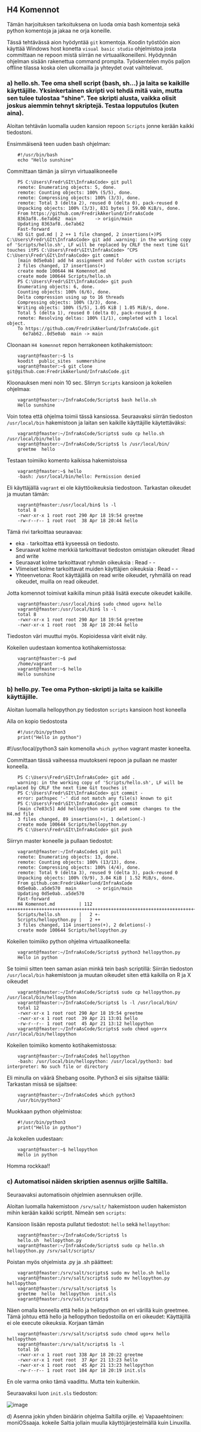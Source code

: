 ## H4 Komennot

Tämän harjoituksen tarkoituksena on luoda omia bash komentoja sekä python komentoja ja jakaa ne orja koneille.

Tässä tehtävässä aion hyödyntää `git` komentoja. Koodin työstöön aion käyttää Windows host konetta `visual basic studio` ohjelmistoa josta committaan ne repoon mistä siirrän ne virtuaalikoneilleni. Hyödynnän ohjelman sisään rakenettua command prompita. Työskentelen myös paljon offline tilassa koska olen ulkomailla ja yhteydet ovat vaihtelevat.

### a) hello.sh. Tee oma shell script (bash, sh...) ja laita se kaikille käyttäjille. Yksinkertainen skripti voi tehdä mitä vain, mutta sen tulee tulostaa "shine". Tee skripti alusta, vaikka olisit joskus aiemmin tehnyt skriptejä. Testaa lopputulos (kuten aina).
Aloitan tehtävän luomalla uuden kansion repoon `Scripts`  jonne kerään kaikki tiedostoni.

Ensimmäisenä teen uuden bash ohjelman:

        #!/usr/bin/bash
        echo "Hello sunshine"

Committaan tämän ja siirryn virtuaalikoneelle

        PS C:\Users\Fredr\GIt\InfraAsCode> git pull
        remote: Enumerating objects: 5, done.
        remote: Counting objects: 100% (5/5), done.
        remote: Compressing objects: 100% (3/3), done.
        remote: Total 3 (delta 2), reused 0 (delta 0), pack-reused 0
        Unpacking objects: 100% (3/3), 831 bytes | 59.00 KiB/s, done.
        From https://github.com/FredrikAkerlund/InfraAsCode
        8363af8..6e7ab62  main       -> origin/main
        Updating 8363af8..6e7ab62
        Fast-forward
        H3 Git gud.md | 2 ++ 1 file changed, 2 insertions(+)PS C:\Users\Fredr\GIt\InfraAsCode> git add .warning: in the working copy of 'Scripts/hello.sh', LF will be replaced by CRLF the next time Git touches itPS C:\Users\Fredr\GIt\InfraAsCode> ^CPS C:\Users\Fredr\GIt\InfraAsCode> git commit
        [main 0d5e0ab] add h4 assignment and folder with custom scripts
        2 files changed, 17 insertions(+)
        create mode 100644 H4 Komennot.md
        create mode 100644 Scripts/hello.sh
        PS C:\Users\Fredr\GIt\InfraAsCode> git push
        Enumerating objects: 6, done.
        Counting objects: 100% (6/6), done.
        Delta compression using up to 16 threads
        Compressing objects: 100% (3/3), done.
        Writing objects: 100% (5/5), 1.05 KiB | 1.05 MiB/s, done.
        Total 5 (delta 1), reused 0 (delta 0), pack-reused 0
        remote: Resolving deltas: 100% (1/1), completed with 1 local object.
        To https://github.com/FredrikAkerlund/InfraAsCode.git
          6e7ab62..0d5e0ab  main -> main

Cloonaan `H4 komennot` repon herrakoneen kotihakemistoon:

        vagrant@fmaster:~$ ls
        koodit  public_sites  summershine
        vagrant@fmaster:~$ git clone git@github.com:FredrikAkerlund/InfraAsCode.git

Kloonauksen meni noin 10 sec. SIirryn `Scripts` kansioon ja kokeilen ohjelmaa:

        vagrant@fmaster:~/InfraAsCode/Scripts$ bash hello.sh
        Hello sunshine

Voin totea että ohjelma toimii tässä kansiossa. Seuraavaksi siirrän tiedoston `/usr/local/bin` hakemistoon ja laitan sen kaikille käyttäjille käytettäväksi:

        vagrant@fmaster:~/InfraAsCode/Scripts$ sudo cp hello.sh /usr/local/bin/hello
        vagrant@fmaster:~/InfraAsCode/Scripts$ ls /usr/local/bin/
        greetme  hello

Testaan toimiiko komento kaikissa hakemistoissa

        vagrant@fmaster:~$ hello
        -bash: /usr/local/bin/hello: Permission denied

Eli käyttäjällä `vagrant` ei ole käyttöoikeuksia tiedostoon. Tarkastan oikeudet ja muutan tämän:

        vagrant@fmaster:/usr/local/bin$ ls -l
        total 8
        -rwxr-xr-x 1 root root 290 Apr 18 19:54 greetme
        -rw-r--r-- 1 root root  38 Apr 18 20:44 hello

Tämä rivi tarkoittaa seuraavaa: 
- eka `-` tarkoittaa että kyseessä on tiedosto. 
- Seuraavat kolme merkkiä tarkoittavat tiedoston omistajan oikeudet :Read and write
- Seuraavat kolme tarkoittavat ryhmän oikeuksia : Read - -
- VIimeiset kolme tarkoittavat muiden käyttäjien oikeuksia : Read - -
- Yhteenvetona: Root käyttäjällä on read write oikeudet, ryhmällä on read oikeudet, muilla on read oikeudet.

Jotta komennot toimivat kaikilla minun pitää lisätä execute oikeudet kaikille.

        vagrant@fmaster:/usr/local/bin$ sudo chmod ugo+x hello
        vagrant@fmaster:/usr/local/bin$ ls -l
        total 8
        -rwxr-xr-x 1 root root 290 Apr 18 19:54 greetme
        -rwxr-xr-x 1 root root  38 Apr 18 20:44 hello

Tiedoston väri muuttui myös. Kopioidessa värit eivät näy.

Kokeilen uudestaan komentoa kotihakemistossa:

        vagrant@fmaster:~$ pwd
        /home/vagrant
        vagrant@fmaster:~$ hello
        Hello sunshine




### b) hello.py. Tee oma Python-skripti ja laita se kaikille käyttäjille.
Aloitan luomalla hellopython.py tiedoston `scripts` kansioon host koneella

Alla on kopio tiedostosta

        #!/usr/bin/python3
        print("Hello in python")

#!/usr/local/python3 sain komenolla `which python` vagrant master koneelta.

Committaan tässä vaiheessa muutokseni repoon ja pullaan ne master koneella.

        PS C:\Users\Fredr\GIt\InfraAsCode> git add .
        warning: in the working copy of 'Scripts/hello.sh', LF will be replaced by CRLF the next time Git touches it
        PS C:\Users\Fredr\GIt\InfraAsCode> git commit -
        error: pathspec '-' did not match any file(s) known to git
        PS C:\Users\Fredr\GIt\InfraAsCode> git commit
        [main c7e83c5] Add hellopython script and some changes to the H4.md file
        3 files changed, 89 insertions(+), 1 deletion(-)
        create mode 100644 Scripts/hellopython.py
        PS C:\Users\Fredr\GIt\InfraAsCode> git push
Siirryn master koneelle ja pullaan tiedostot:

        vagrant@fmaster:~/InfraAsCode$ git pull
        remote: Enumerating objects: 13, done.
        remote: Counting objects: 100% (13/13), done.
        remote: Compressing objects: 100% (4/4), done.
        remote: Total 9 (delta 3), reused 9 (delta 3), pack-reused 0
        Unpacking objects: 100% (9/9), 3.04 KiB | 1.52 MiB/s, done.
        From github.com:FredrikAkerlund/InfraAsCode
        0d5e0ab..a5de570  main       -> origin/main
        Updating 0d5e0ab..a5de570
        Fast-forward
        H4 Komennot.md         | 112 ++++++++++++++++++++++++++++++++++++++++++++++++++++++++++++++++++++++++++++++++++++++++-
        Scripts/hello.sh       |   2 +-
        Scripts/hellopython.py |   2 ++
        3 files changed, 114 insertions(+), 2 deletions(-)
        create mode 100644 Scripts/hellopython.py

Kokeilen toimiiko python ohjelma virtuaalikoneella: 

        vagrant@fmaster:~/InfraAsCode/Scripts$ python3 hellopython.py
        Hello in python

Se toimii sitten teen saman asian minkä tein bash scriptillä:
Siirrän tiedoston `/usr/local/bin` hakemistoon ja muutan oikeudet siten että kaikilla on R ja X oikeudet

        vagrant@fmaster:~/InfraAsCode/Scripts$ sudo cp hellopython.py /usr/local/bin/hellopython
        vagrant@fmaster:~/InfraAsCode/Scripts$ ls -l /usr/local/bin/
        total 12
        -rwxr-xr-x 1 root root 290 Apr 18 19:54 greetme
        -rwxr-xr-x 1 root root  39 Apr 21 13:01 hello
        -rw-r--r-- 1 root root  45 Apr 21 13:12 hellopython
        vagrant@fmaster:~/InfraAsCode/Scripts$ sudo chmod ugo+rx /usr/local/bin/hellopython
Kokeilen toimiiko komento kotihakemistossa: 

        vagrant@fmaster:~/InfraAsCode$ hellopython
        -bash: /usr/local/bin/hellopython: /usr/local/python3: bad interpreter: No such file or directory

Eli minulla on väärä Shebang osoite. Python3 ei siis sijtaitse täällä:
Tarkastan missä se sijaitsee:

        vagrant@fmaster:~/InfraAsCode$ which python3
        /usr/bin/python3¨

Muokkaan python ohjelmistoa:

        #!/usr/bin/python3
        print("Hello in python")

Ja kokeilen uudestaan: 

        vagrant@fmaster:~$ hellopython
        Hello in python   

Homma rockkaa!!


### c) Automatisoi näiden skriptien asennus orjille Saltilla.

Seuraavaksi automatisoin ohjelmien asennuksen orjille.

Aloitan luomalla hakemistoon `/srv/salt/` hakemistoon uuden hakemiston mihin kerään kaikki scriptit. Nimeän sen `scripts`:

Kansioon lisään reposta pullatut tiedostot: `hello` sekä `hellopython`:
        
        vagrant@fmaster:~/InfraAsCode/Scripts$ ls
        hello.sh  hellopython.py    
        vagrant@fmaster:~/InfraAsCode/Scripts$ sudo cp hello.sh hellopython.py /srv/salt/scripts/

Poistan myös ohjelmista .py ja .sh päätteet:

        vagrant@fmaster:/srv/salt/scripts$ sudo mv hello.sh hello
        vagrant@fmaster:/srv/salt/scripts$ sudo mv hellopython.py hellopython
        vagrant@fmaster:/srv/salt/scripts$ ls
        greetme  hello  hellopython  init.sls
        vagrant@fmaster:/srv/salt/scripts$

Näen omalla koneella että hello ja hellopython on eri värillä kuin greetmee. Tämä johtuu että hello ja hellopython tiedostoilla on eri oikeudet: Käyttäjillä ei ole execute oikeuksia. Korjaan tämän

        vagrant@fmaster:/srv/salt/scripts$ sudo chmod ugo+x hello hellopython
        vagrant@fmaster:/srv/salt/scripts$ ls -l
        total 16
        -rwxr-xr-x 1 root root 338 Apr 18 20:22 greetme
        -rwxr-xr-x 1 root root  37 Apr 21 13:23 hello
        -rwxr-xr-x 1 root root  45 Apr 21 13:23 hellopython
        -rw-r--r-- 1 root root 104 Apr 18 20:19 init.sls

En ole varma onko tämä vaadittu. Mutta tein kuitenkin.

Seuraavaksi luon `init.sls` tiedoston: 

![image](https://user-images.githubusercontent.com/122887178/233614848-281b4e71-88ec-4d27-9c94-8cf79f932b8f.png)





d) Asenna jokin yhden binäärin ohjelma Saltilla orjille.
e) Vapaaehtoinen: moniOSsaaja. kokeile Saltia jollain muulla käyttöjärjestelmällä kuin Linuxilla.
